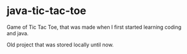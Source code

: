 # java-tic-tac-toe
Game of Tic Tac Toe, that was made when I first started learning coding and java.

Old project that was stored locally until now.
